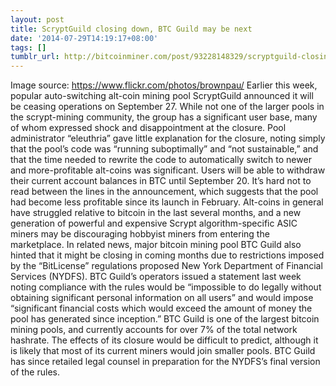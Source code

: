```yaml
---
layout: post
title: ScryptGuild closing down, BTC Guild may be next
date: '2014-07-29T14:19:17+08:00'
tags: []
tumblr_url: http://bitcoinminer.com/post/93228148329/scryptguild-closing-down-btc-guild-may-be-next
---
```



Image source: https://www.flickr.com/photos/brownpau/
Earlier this week, popular auto-switching alt-coin mining pool ScryptGuild announced it will be ceasing operations on September 27. While not one of the larger pools in the scrypt-mining community, the group has a significant user base, many of whom expressed shock and disappointment at the closure. Pool administrator “eleuthria” gave little explanation for the closure, noting simply that the pool’s code was “running suboptimally” and “not sustainable,” and that the time needed to rewrite the code to automatically switch to newer and more-profitable alt-coins was significant.
Users will be able to withdraw their current account balances in BTC until September 20.
It’s hard not to read between the lines in the announcement, which suggests that the pool had become less profitable since its launch in February. Alt-coins in general have struggled relative to bitcoin in the last several months, and a new generation of powerful and expensive Scrypt algorithm-specific ASIC miners may be discouraging hobbyist miners from entering the marketplace.
In related news, major bitcoin mining pool BTC Guild also hinted that it might be closing in coming months due to restrictions imposed by the “BitLicense” regulations proposed New York Department of Financial Services (NYDFS). BTC Guild’s operators issued a statement last week noting compliance with the rules would be “impossible to do legally without obtaining significant personal information on all users” and would impose “significant financial costs which would exceed the amount of money the pool has generated since inception.”
BTC Guild is one of the largest bitcoin mining pools, and currently accounts for over 7% of the total network hashrate. The effects of its closure would be difficult to predict, although it is likely that most of its current miners would join smaller pools. BTC Guild has since retailed legal counsel in preparation for the NYDFS’s final version of the rules.
